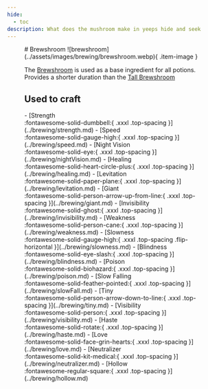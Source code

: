 ```yaml
---
hide:
  - toc
description: What does the mushroom make in yeeps hide and seek
---
```

<figure markdown="1">
# Brewshroom
![brewshroom](../assets/images/brewing/brewshroom.webp){ .item-image }

The [Brewshroom](../brewing/brewshroom.md) is used as a base ingredient for all potions. Provides a shorter duration than the [Tall Brewshroom](../brewing/tallBrewshroom.md)

## Used to craft

<div class="grid cards" markdown>
- [Strength <br />:fontawesome-solid-dumbbell:{ .xxxl .top-spacing }](../brewing/strength.md)
- [Speed <br />:fontawesome-solid-gauge-high:{ .xxxl .top-spacing }](../brewing/speed.md)
- [Night Vision <br />:fontawesome-solid-eye:{ .xxxl .top-spacing }](../brewing/nightVision.md)
- [Healing <br />:fontawesome-solid-heart-circle-plus:{ .xxxl .top-spacing }](../brewing/healing.md)
- [Levitation <br />:fontawesome-solid-paper-plane:{ .xxxl .top-spacing }](../brewing/levitation.md)
- [Giant <br />:fontawesome-solid-person-arrow-up-from-line:{ .xxxl .top-spacing }](../brewing/giant.md)
- [Invisibility <br />:fontawesome-solid-ghost:{ .xxxl .top-spacing }](../brewing/invisibility.md)
- [Weakness <br />:fontawesome-solid-person-cane:{ .xxxl .top-spacing }](../brewing/weakness.md)
- [Slowness <br />:fontawesome-solid-gauge-high:{ .xxxl .top-spacing .flip-horizontal }](../brewing/slowness.md)
- [Blindness <br />:fontawesome-solid-eye-slash:{ .xxxl .top-spacing }](../brewing/blindness.md)
- [Poison <br />:fontawesome-solid-biohazard:{ .xxxl .top-spacing }](../brewing/poison.md)
- [Slow Falling <br />:fontawesome-solid-feather-pointed:{ .xxxl .top-spacing }](../brewing/slowFall.md)
- [Tiny <br />:fontawesome-solid-person-arrow-down-to-line:{ .xxxl .top-spacing }](../brewing/tiny.md)
- [Visibility <br />:fontawesome-solid-person:{ .xxxl .top-spacing }](../brewing/visibility.md)
- [Haste <br />:fontawesome-solid-rotate:{ .xxxl .top-spacing }](../brewing/haste.md)
- [Love <br />:fontawesome-solid-face-grin-hearts:{ .xxxl .top-spacing }](../brewing/love.md)
- [Neutralizer <br />:fontawesome-solid-kit-medical:{ .xxxl .top-spacing }](../brewing/neutralizer.md)
- [Hollow <br />:fontawesome-regular-square:{ .xxxl .top-spacing }](../brewing/hollow.md)
</div>
</figure>